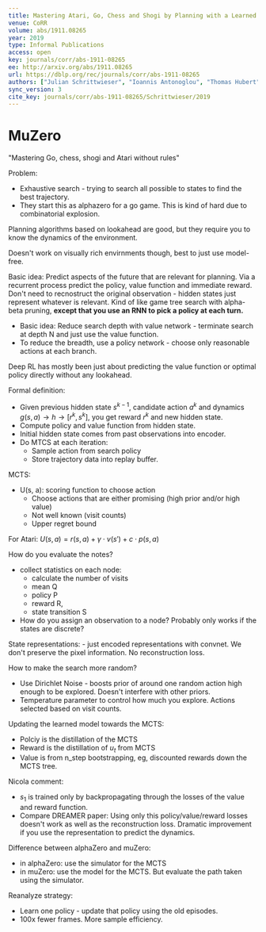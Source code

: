 ```yaml
---
title: Mastering Atari, Go, Chess and Shogi by Planning with a Learned Model.
venue: CoRR
volume: abs/1911.08265
year: 2019
type: Informal Publications
access: open
key: journals/corr/abs-1911-08265
ee: http://arxiv.org/abs/1911.08265
url: https://dblp.org/rec/journals/corr/abs-1911-08265
authors: ["Julian Schrittwieser", "Ioannis Antonoglou", "Thomas Hubert", "Karen Simonyan", "Laurent Sifre", "Simon Schmitt", "Arthur Guez", "Edward Lockhart", "Demis Hassabis", "Thore Graepel", "Timothy P. Lillicrap", "David Silver"]
sync_version: 3
cite_key: journals/corr/abs-1911-08265/Schrittwieser/2019
---
```

# MuZero

"Mastering Go, chess, shogi and Atari without rules"

Problem:
 - Exhaustive search - trying to search all possible to states to find the best trajectory.
 - They start this as alphazero for a go game. This is kind of hard due to combinatorial explosion.


Planning algorithms based on lookahead are good, but they require you to know the dynamics of the environment.

Doesn't work on visually rich envirnments though, best to just use model-free.

Basic idea: Predict aspects of the future that are relevant for planning. Via a recurrent process predict the
policy, value function and immediate reward. Don't need to recnostruct the original observation - hidden
states just represent whatever is relevant. Kind of like game tree search with alpha-beta pruning, **except that
you use an RNN to pick a policy at each turn.**

 - Basic idea: Reduce search depth with value network - terminate search at depth N and just use the value function.
 - To reduce the breadth, use a policy network - choose only reasonable actions at each branch.

Deep RL has mostly been just about predicting the value function or optimal policy directly without any lookahead.

Formal definition:
 * Given previous hidden state $s^{k - 1}$, candidate action $a^k$ and dynamics $g(s, a) \to h \to [r^k, s^k]$, you get
   reward $r^k$ and new hidden state.
 * Compute policy and value function from hidden state.
 * Initial hidden state comes from past observations into encoder.
 * Do MTCS at each iteration:
   * Sample action from search policy
   * Store trajectory data into replay buffer.


MCTS:

 - U(s, a): scoring function to choose action
	 - Choose actions that are either promising (high prior and/or high value)
	 - Not well known (visit counts)
	 - Upper regret bound


For Atari: $U(s, a) = r(s, a) + \gamma \cdot v(s') + c \cdot p(s, a)$

How do you evaluate the notes?
 - collect statistics on each node:
	 - calculate the number of visits
	 - mean Q
	 - policy P
	 - reward R,
	 - state transition S
 - How do you assign an observation to a node? Probably only works if the states are discrete?


State representations: - just encoded representations with convnet. We don't preserve the pixel information. No reconstruction loss.

How to make the search more random?
 - Use Dirichlet Noise - boosts prior of around one random action high enough to be explored. Doesn't interfere with other priors.
 - Temperature parameter to control how much you explore. Actions selected based on visit counts.

Updating the learned model towards the MCTS:
 - Polciy is the distillation of the MCTS
 - Reward is the distillation of $u_t$ from MCTS
 - Value is from n_step bootstrapping, eg, discounted rewards down the MCTS tree.

Nicola comment:
 - $s_1$ is trained only by backpropagating through the losses of the value and reward function.
 - Compare DREAMER paper: Using only this policy/value/reward losses doesn't work as well as the reconstruction loss. Dramatic improvement if you use the representation to predict the dynamics.

Difference between alphaZero and muZero:
 - in alphaZero: use the simulator for the MCTS
 - in muZero: use the model for the MCTS. But evaluate the path taken using the simulator.



Reanalyze strategy:
 - Learn one policy - update that policy using the old episodes.
 - 100x fewer frames. More sample efficiency.